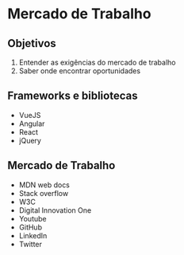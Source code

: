 # Mercado de Trabalho

## Objetivos

1. Entender as exigências do mercado de trabalho
2. Saber onde encontrar oportunidades

## Frameworks e bibliotecas

- VueJS
- Angular
- React
- jQuery

## Mercado de Trabalho

- MDN web docs
- Stack overflow
- W3C
- Digital Innovation One
- Youtube
- GitHub
- LinkedIn
- Twitter
